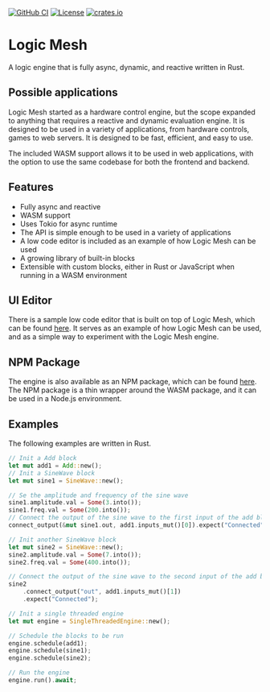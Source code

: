 [![GitHub CI](https://github.com/rracariu/logic-mesh/actions/workflows/main.yml/badge.svg)](https://github.com/rracariu/logic-mesh/actions/workflows/main.yml)
[![License](https://img.shields.io/badge/License-BSD_3--Clause-blue.svg)](https://github.com/rracariu/logic-mesh/blob/master/LICENSE)
[![crates.io](https://img.shields.io/crates/v/logic-mesh.svg)](https://crates.io/crates/logic-mesh)

# Logic Mesh
A logic engine that is fully async, dynamic, and reactive written in Rust.

## Possible applications
Logic Mesh started as a hardware control engine, but the scope expanded to anything that requires a reactive and dynamic evaluation engine. 
It is designed to be used in a variety of applications, from hardware controls, games to web servers. It is designed to be fast, efficient, and easy to use.

The included WASM support allows it to be used in web applications, with the option to use the same codebase for both the frontend and backend.

## Features
- Fully async and reactive
- WASM support
- Uses Tokio for async runtime
- The API is simple enough to be used in a variety of applications
- A low code editor is included as an example of how Logic Mesh can be used
- A growing library of built-in blocks
- Extensible with custom blocks, either in Rust or JavaScript when running in a WASM environment

## UI Editor
There is a sample low code editor that is built on top of Logic Mesh, which can be found [here](https://rracariu.github.io/logic-mesh/). It serves as an example of how Logic Mesh can be used, and as
a simple way to experiment with the Logic Mesh engine.

## NPM Package
The engine is also available as an NPM package, which can be found [here](https://www.npmjs.com/package/logic-mesh).
The NPM package is a thin wrapper around the WASM package, and it can be used in a Node.js environment.

## Examples

The following examples are written in Rust.

```rust
// Init a Add block
let mut add1 = Add::new();
// Init a SineWave block
let mut sine1 = SineWave::new();

// Se the amplitude and frequency of the sine wave
sine1.amplitude.val = Some(3.into());
sine1.freq.val = Some(200.into());
// Connect the output of the sine wave to the first input of the add block
connect_output(&mut sine1.out, add1.inputs_mut()[0]).expect("Connected");

// Init another SineWave block
let mut sine2 = SineWave::new();
sine2.amplitude.val = Some(7.into());
sine2.freq.val = Some(400.into());

// Connect the output of the sine wave to the second input of the add block
sine2
	.connect_output("out", add1.inputs_mut()[1])
	.expect("Connected");

// Init a single threaded engine
let mut engine = SingleThreadedEngine::new();

// Schedule the blocks to be run
engine.schedule(add1);
engine.schedule(sine1);
engine.schedule(sine2);

// Run the engine
engine.run().await;
```

